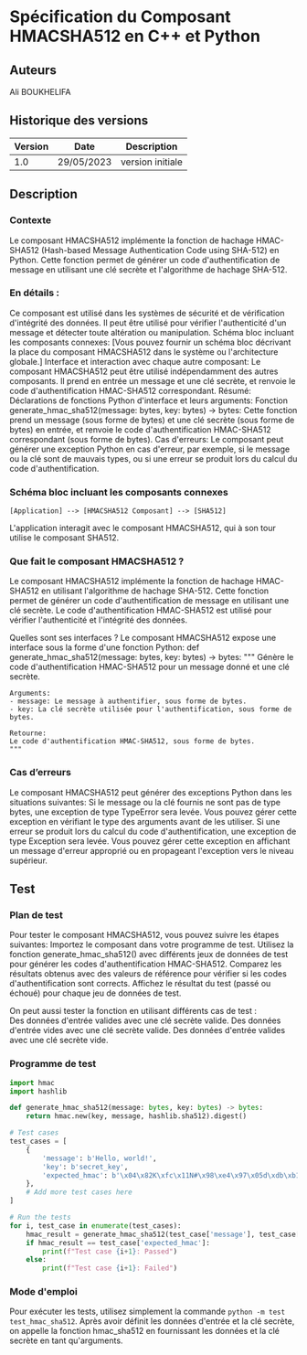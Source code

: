 # Spécification du Composant HMACSHA512 en C++ et Python

## Auteurs
Ali BOUKHELIFA 

## Historique des versions
| Version | Date       | Description                 |
|---------|------------|-----------------------------|
| 1.0     | 29/05/2023 | version initiale|

## Description

### Contexte
Le composant HMACSHA512 implémente la fonction de hachage HMAC-SHA512 (Hash-based Message Authentication Code using SHA-512) en Python. Cette fonction permet de générer un code d'authentification de message en utilisant une clé secrète et l'algorithme de hachage SHA-512.

### En détails : 

Ce composant est utilisé dans les systèmes de sécurité et de vérification d'intégrité des données. Il peut être utilisé pour vérifier l'authenticité d'un message et détecter toute altération ou manipulation.
Schéma bloc incluant les composants connexes: [Vous pouvez fournir un schéma bloc décrivant la place du composant HMACSHA512 dans le système ou l'architecture globale.]
Interface et interaction avec chaque autre composant: Le composant HMACSHA512 peut être utilisé indépendamment des autres composants. Il prend en entrée un message et une clé secrète, et renvoie le code d'authentification HMAC-SHA512 correspondant.
Résumé: Déclarations de fonctions Python d'interface et leurs arguments:
Fonction generate_hmac_sha512(message: bytes, key: bytes) -> bytes: Cette fonction prend un message (sous forme de bytes) et une clé secrète (sous forme de bytes) en entrée, et renvoie le code d'authentification HMAC-SHA512 correspondant (sous forme de bytes).
Cas d'erreurs: Le composant peut générer une exception Python en cas d'erreur, par exemple, si le message ou la clé sont de mauvais types, ou si une erreur se produit lors du calcul du code d'authentification.

### Schéma bloc incluant les composants connexes
```
[Application] --> [HMACSHA512 Composant] --> [SHA512]
```
L'application interagit avec le composant HMACSHA512, qui à son tour utilise le composant SHA512.

### Que fait le composant HMACSHA512 ?
Le composant HMACSHA512 implémente la fonction de hachage HMAC-SHA512 en utilisant l'algorithme de hachage SHA-512. Cette fonction permet de générer un code d'authentification de message en utilisant une clé secrète. Le code d'authentification HMAC-SHA512 est utilisé pour vérifier l'authenticité et l'intégrité des données.

Quelles sont ses interfaces ?
Le composant HMACSHA512 expose une interface sous la forme d'une fonction Python:
def generate_hmac_sha512(message: bytes, key: bytes) -> bytes:
    """
    Génère le code d'authentification HMAC-SHA512 pour un message donné et une clé secrète.

    Arguments:
    - message: Le message à authentifier, sous forme de bytes.
    - key: La clé secrète utilisée pour l'authentification, sous forme de bytes.

    Retourne:
    Le code d'authentification HMAC-SHA512, sous forme de bytes.
    """


### Cas d’erreurs
Le composant HMACSHA512 peut générer des exceptions Python dans les situations suivantes:
Si le message ou la clé fournis ne sont pas de type bytes, une exception de type TypeError sera levée. Vous pouvez gérer cette exception en vérifiant le type des arguments avant de les utiliser.
Si une erreur se produit lors du calcul du code d'authentification, une exception de type Exception sera levée. Vous pouvez gérer cette exception en affichant un message d'erreur approprié ou en propageant l'exception vers le niveau supérieur.

## Test

### Plan de test
Pour tester le composant HMACSHA512, vous pouvez suivre les étapes suivantes:
Importez le composant dans votre programme de test.
Utilisez la fonction generate_hmac_sha512() avec différents jeux de données de test pour générer les codes d'authentification HMAC-SHA512.
Comparez les résultats obtenus avec des valeurs de référence pour vérifier si les codes d'authentification sont corrects.
Affichez le résultat du test (passé ou échoué) pour chaque jeu de données de test.

On peut aussi tester la fonction en utilisant différents cas de test :       
            Des données d'entrée valides avec une clé secrète valide.
            Des données d'entrée vides avec une clé secrète valide.
            Des données d'entrée valides avec une clé secrète vide.

### Programme de test
```python
import hmac
import hashlib

def generate_hmac_sha512(message: bytes, key: bytes) -> bytes:
    return hmac.new(key, message, hashlib.sha512).digest()

# Test cases
test_cases = [
    {
        'message': b'Hello, world!',
        'key': b'secret_key',
        'expected_hmac': b'\x04\x82K\xfc\x11N#\x98\xe4\x97\x05d\xdb\xb1x\x80\xc2\xd7\xe4a2r+\x90\xff\xabI#\x05\xec\xe1\x9d\xd5\xf0\xcc\x04\xc9L\x8eJ\xe0\x82\xa3\x9f\x84\xeb\x14V\xd5\xe7d\x1e\x90',
    },
    # Add more test cases here
]

# Run the tests
for i, test_case in enumerate(test_cases):
    hmac_result = generate_hmac_sha512(test_case['message'], test_case['key'])
    if hmac_result == test_case['expected_hmac']:
        print(f"Test case {i+1}: Passed")
    else:
        print(f"Test case {i+1}: Failed")


```
### Mode d'emploi
Pour exécuter les tests, utilisez simplement la commande `python -m test test_hmac_sha512`. 
Après avoir définit les données d'entrée et la clé secrète, on appelle la fonction hmac_sha512 en fournissant les données et la clé secrète en tant qu'arguments.

